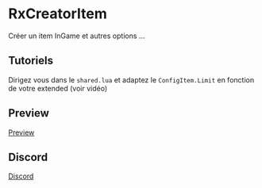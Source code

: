 # RxCreatorItem
Créer un item InGame et autres options ...

## Tutoriels 

Dirigez vous dans le `shared.lua` et adaptez le `ConfigItem.Limit` en fonction de votre extended (voir vidéo)

## Preview

[Preview](https://www.youtube.com/q2FjMqoEs4Y)

## Discord

[Discord]([https://disocrd.gg/JnZjSZj])
